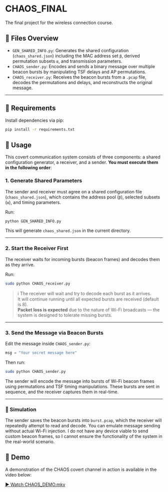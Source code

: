 # CHAOS_FINAL

The final project for the wireless connection course.

## 📁 Files Overview

- `GEN_SHARED_INFO.py`: Generates the shared configuration (`chaos_shared.json`) including the MAC address set `β`, derived permutation subsets `α`, and transmission parameters.
- `CHAOS_sender.py`: Encodes and sends a binary message over multiple beacon bursts by manipulating TSF delays and AP permutations.
- `CHAOS_receiver.py`: Receives the beacon bursts from a `.pcap` file, decodes the permutations and delays, and reconstructs the original message.

---

## 🔧 Requirements

Install dependencies via pip:

```bash
pip install -r requirements.txt
```

## 🚀 Usage

This covert communication system consists of three components: a shared configuration generator, a receiver, and a sender. **You must execute them in the following order**:

### 1. Generate Shared Parameters

The sender and receiver must agree on a shared configuration file (`chaos_shared.json`), which contains the address pool (`β`), selected subsets (`α`), and timing parameters.

Run:

```bash
python GEN_SHARED_INFO.py
```

This will generate `chaos_shared.json` in the current directory.

---

### 2. Start the Receiver First

The receiver waits for incoming bursts (beacon frames) and decodes them as they arrive.

Run:

```bash
sudo python CHAOS_receiver.py
```

> ℹ️ The receiver will wait and try to decode each burst as it arrives.  
> It will continue running until all expected bursts are received (default is 8).  
> **Packet loss is expected** due to the nature of Wi-Fi broadcasts — the system is designed to tolerate missing bursts.

---

### 3. Send the Message via Beacon Bursts

Edit the message inside `CHAOS_sender.py`:

```python
msg = "Your secret message here"
```

Then run:

```bash
sudo python CHAOS_sender.py
```

The sender will encode the message into bursts of Wi-Fi beacon frames using permutations and TSF timing manipulations. These bursts are sent in sequence, and the receiver captures them in real-time.

---

### 🧪 Simulation

The sender saves the beacon bursts into `burst.pcap`, which the receiver will repeatedly attempt to read and decode. You can emulate message sending without actual Wi-Fi injection.
I do not have any device viable to send custom beacon frames, so I cannot ensure the functionality of the system in the real-world scenario.

## 🎥 Demo

A demonstration of the CHAOS covert channel in action is available in the video below:

[▶️ Watch CHAOS_DEMO.mkv](./CHAOS_DEMO.mkv)
